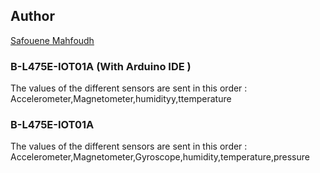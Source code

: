 
## Author
[Safouene Mahfoudh](https://github.com/Safouene-Mahfoudh)

### B-L475E-IOT01A (With Arduino IDE )
The values of the different sensors are sent in this order :  Accelerometer,Magnetometer,humidityy,ttemperature


### B-L475E-IOT01A
The values of the different sensors are sent in this order :  Accelerometer,Magnetometer,Gyroscope,humidity,temperature,pressure
